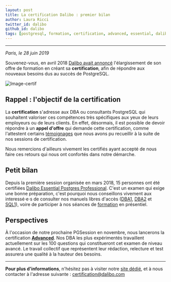```yaml
---
layout: post
title: La certification Dalibo : premier bilan
author: Laura Ricci
twitter_id: dalibo
github_id: dalibo
tags: [postgresql, formation, certification, advanced, essential, dalibo]
---
```


---

*Paris, le 28 juin 2019*

Souvenez-vous, en avril 2018 [Dalibo avait annoncé](http://blog.dalibo.com/2018/04/17/certification_postgresql_dalibo.html) l'élargissement de son offre de formation en créant sa **certification**,
afin de répondre aux nouveaux besoins dus au succès de PostgreSQL.

<!--MORE-->

![Image-certif](https://github.com/dalibo/blog/blob/gh-pages/img/Certif_DALIBO.png?raw=true)

## Rappel : l'objectif de la certification
La **certification** s'adresse aux DBA ou consultants PostgreSQL qui souhaitent valoriser ces compétences très spécifiques
aux yeux de leurs employeurs ou de leurs clients. En effet, désormais, il est possible de devoir répondre à un
**appel d'offre** qui demande cette certification, comme l'attestent certains [témoignages](https://certification.dalibo.com/) que nous avons pu recueillir à
la suite de nos sessions de certification.

Nous remercions d'ailleurs vivement les certifiés ayant accepté de nous faire ces retours qui nous ont confortés dans notre
démarche.

## Petit bilan
Depuis la première session organisée en mars 2018, 15 personnes ont été certifiées [Dalibo Essential Postgres Professional](https://certification.dalibo.com/infos/essential/).
C'est un examen qui exige une bonne préparation, c'est pourquoi nous conseillons vivement aux interessé⋅e⋅s de consulter
nos manuels libres d'accès ([DBA1](https://dali.bo/dba1), [DBA2](https://dali.bo/dba2) et [SQL1](https://dali.bo/sql1)), voire de participer à nos séances de [formation](https://www.dalibo.com/formations) en présentiel.

## Perspectives
À l'occasion de notre prochaine PGSession en novembre, nous lancerons la certification [**Advanced**](https://certification.dalibo.com/infos/advanced/).
Nos DBA les plus expérimentés travaillent actuellement sur les 100 questions qui constitueront cet examen de niveau avancé.
Le travail collectif que représentent leur rédaction, relecture et test assurera une qualité à la hauteur des besoins.

---
**Pour plus d'informations**, n'hésitez pas à visiter notre [site dédié](https://certification.dalibo.com/), et à nous contacter à l'adresse suivante : certification@dalibo.com
